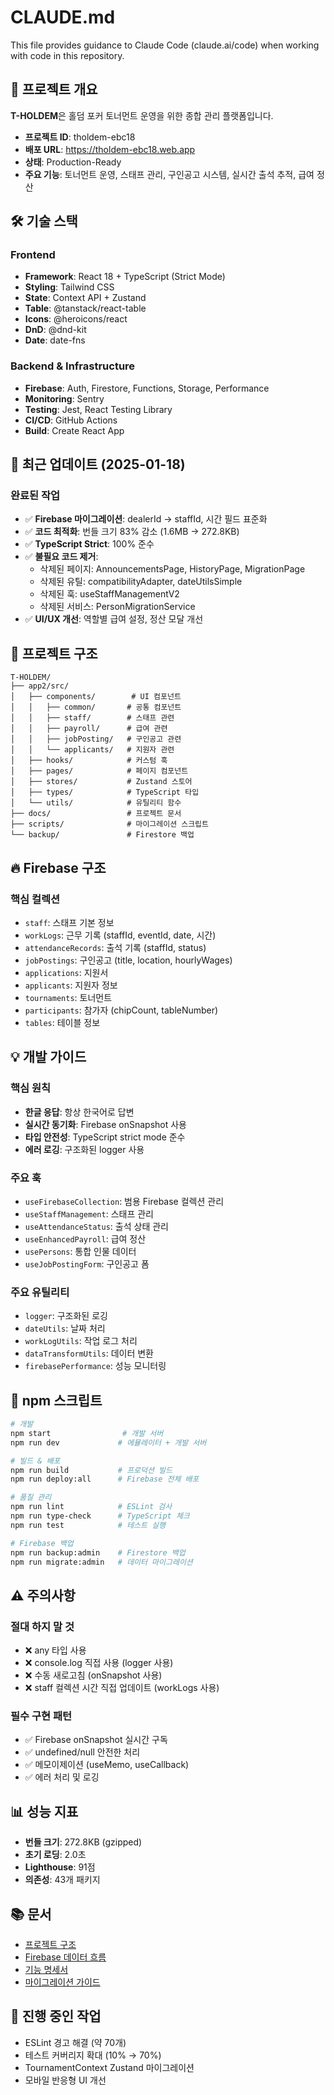 # CLAUDE.md

This file provides guidance to Claude Code (claude.ai/code) when working with code in this repository.

## 📌 프로젝트 개요

**T-HOLDEM**은 홀덤 포커 토너먼트 운영을 위한 종합 관리 플랫폼입니다.

- **프로젝트 ID**: tholdem-ebc18
- **배포 URL**: https://tholdem-ebc18.web.app
- **상태**: Production-Ready
- **주요 기능**: 토너먼트 운영, 스태프 관리, 구인공고 시스템, 실시간 출석 추적, 급여 정산

## 🛠️ 기술 스택

### Frontend
- **Framework**: React 18 + TypeScript (Strict Mode)
- **Styling**: Tailwind CSS
- **State**: Context API + Zustand
- **Table**: @tanstack/react-table
- **Icons**: @heroicons/react
- **DnD**: @dnd-kit
- **Date**: date-fns

### Backend & Infrastructure
- **Firebase**: Auth, Firestore, Functions, Storage, Performance
- **Monitoring**: Sentry
- **Testing**: Jest, React Testing Library
- **CI/CD**: GitHub Actions
- **Build**: Create React App

## 🚀 최근 업데이트 (2025-01-18)

### 완료된 작업
- ✅ **Firebase 마이그레이션**: dealerId → staffId, 시간 필드 표준화
- ✅ **코드 최적화**: 번들 크기 83% 감소 (1.6MB → 272.8KB)
- ✅ **TypeScript Strict**: 100% 준수
- ✅ **불필요 코드 제거**: 
  - 삭제된 페이지: AnnouncementsPage, HistoryPage, MigrationPage
  - 삭제된 유틸: compatibilityAdapter, dateUtilsSimple
  - 삭제된 훅: useStaffManagementV2
  - 삭제된 서비스: PersonMigrationService
- ✅ **UI/UX 개선**: 역할별 급여 설정, 정산 모달 개선

## 📁 프로젝트 구조

```
T-HOLDEM/
├── app2/src/
│   ├── components/        # UI 컴포넌트
│   │   ├── common/       # 공통 컴포넌트
│   │   ├── staff/        # 스태프 관련
│   │   ├── payroll/      # 급여 관련
│   │   ├── jobPosting/   # 구인공고 관련
│   │   └── applicants/   # 지원자 관련
│   ├── hooks/            # 커스텀 훅
│   ├── pages/            # 페이지 컴포넌트
│   ├── stores/           # Zustand 스토어
│   ├── types/            # TypeScript 타입
│   └── utils/            # 유틸리티 함수
├── docs/                 # 프로젝트 문서
├── scripts/              # 마이그레이션 스크립트
└── backup/               # Firestore 백업
```

## 🔥 Firebase 구조

### 핵심 컬렉션
- `staff`: 스태프 기본 정보
- `workLogs`: 근무 기록 (staffId, eventId, date, 시간)
- `attendanceRecords`: 출석 기록 (staffId, status)
- `jobPostings`: 구인공고 (title, location, hourlyWages)
- `applications`: 지원서
- `applicants`: 지원자 정보
- `tournaments`: 토너먼트
- `participants`: 참가자 (chipCount, tableNumber)
- `tables`: 테이블 정보

## 💡 개발 가이드

### 핵심 원칙
- **한글 응답**: 항상 한국어로 답변
- **실시간 동기화**: Firebase onSnapshot 사용
- **타입 안전성**: TypeScript strict mode 준수
- **에러 로깅**: 구조화된 logger 사용

### 주요 훅
- `useFirebaseCollection`: 범용 Firebase 컬렉션 관리
- `useStaffManagement`: 스태프 관리
- `useAttendanceStatus`: 출석 상태 관리
- `useEnhancedPayroll`: 급여 정산
- `usePersons`: 통합 인물 데이터
- `useJobPostingForm`: 구인공고 폼

### 주요 유틸리티
- `logger`: 구조화된 로깅
- `dateUtils`: 날짜 처리
- `workLogUtils`: 작업 로그 처리
- `dataTransformUtils`: 데이터 변환
- `firebasePerformance`: 성능 모니터링

## 📝 npm 스크립트

```bash
# 개발
npm start                # 개발 서버
npm run dev             # 에뮬레이터 + 개발 서버

# 빌드 & 배포
npm run build           # 프로덕션 빌드
npm run deploy:all      # Firebase 전체 배포

# 품질 관리
npm run lint            # ESLint 검사
npm run type-check      # TypeScript 체크
npm run test            # 테스트 실행

# Firebase 백업
npm run backup:admin    # Firestore 백업
npm run migrate:admin   # 데이터 마이그레이션
```

## ⚠️ 주의사항

### 절대 하지 말 것
- ❌ any 타입 사용
- ❌ console.log 직접 사용 (logger 사용)
- ❌ 수동 새로고침 (onSnapshot 사용)
- ❌ staff 컬렉션 시간 직접 업데이트 (workLogs 사용)

### 필수 구현 패턴
- ✅ Firebase onSnapshot 실시간 구독
- ✅ undefined/null 안전한 처리
- ✅ 메모이제이션 (useMemo, useCallback)
- ✅ 에러 처리 및 로깅

## 📊 성능 지표

- **번들 크기**: 272.8KB (gzipped)
- **초기 로딩**: 2.0초
- **Lighthouse**: 91점
- **의존성**: 43개 패키지

## 📚 문서

- [프로젝트 구조](docs/PROJECT_STRUCTURE.md)
- [Firebase 데이터 흐름](docs/FIREBASE_DATA_FLOW.md)
- [기능 명세서](docs/T-HOLDEM_기능명세서.md)
- [마이그레이션 가이드](scripts/firebase-migration/README.md)

## 🔄 진행 중인 작업

- ESLint 경고 해결 (약 70개)
- 테스트 커버리지 확대 (10% → 70%)
- TournamentContext Zustand 마이그레이션
- 모바일 반응형 UI 개선
